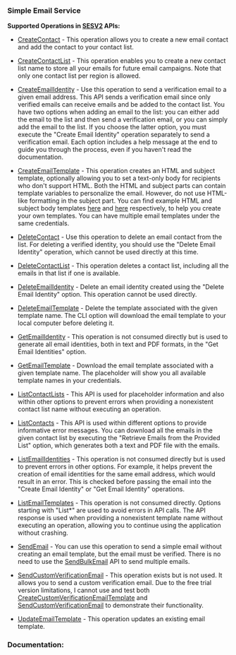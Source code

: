 ### Simple Email Service<a name="ses"></a>

**Supported Operations in [SESV2](https://docs.aws.amazon.com/ses/latest/APIReference-V2/API_Operations.html) APIs:**

- [CreateContact](https://docs.aws.amazon.com/ses/latest/APIReference-V2/API_CreateContact.html) - This operation allows you to create a new email contact and add the contact to your contact list.

- [CreateContactList](https://docs.aws.amazon.com/ses/latest/APIReference-V2/API_CreateContactList.html) - This operation enables you to create a new contact list name to store all your emails for future email campaigns. Note that only one contact list per region is allowed.

- [CreateEmailIdentity](https://docs.aws.amazon.com/ses/latest/APIReference-V2/API_CreateEmailIdentity.html) - Use this operation to send a verification email to a given email address. This API sends a verification email since only verified emails can receive emails and be added to the contact list. You have two options when adding an email to the list: you can either add the email to the list and then send a verification email, or you can simply add the email to the list. If you choose the latter option, you must execute the "Create Email Identity" operation separately to send a verification email. Each option includes a help message at the end to guide you through the process, even if you haven't read the documentation.

- [CreateEmailTemplate](https://docs.aws.amazon.com/ses/latest/APIReference-V2/API_CreateEmailTemplate.html) - This operation creates an HTML and subject template, optionally allowing you to set a text-only body for recipients who don't support HTML. Both the HTML and subject parts can contain template variables to personalize the email. However, do not use HTML-like formatting in the subject part. You can find example HTML and subject body templates [here](https://github.com/Sanjuvi/Simple-Email-Service-SES-Client/blob/main/src/assets/template.html) and [here](https://github.com/Sanjuvi/Simple-Email-Service-SES-Client/blob/main/src/assets/subject.html) respectively, to help you create your own templates. You can have multiple email templates under the same credentials.

- [DeleteContact](https://docs.aws.amazon.com/ses/latest/APIReference-V2/API_DeleteContact.html) - Use this operation to delete an email contact from the list. For deleting a verified identity, you should use the "Delete Email Identity" operation, which cannot be used directly at this time.

- [DeleteContactList](https://docs.aws.amazon.com/ses/latest/APIReference-V2/API_DeleteContactList.html) - This operation deletes a contact list, including all the emails in that list if one is available.

- [DeleteEmailIdentity](https://docs.aws.amazon.com/ses/latest/APIReference-V2/API_DeleteEmailIdentity.html) - Delete an email identity created using the "Delete Email Identity" option. This operation cannot be used directly.

- [DeleteEmailTemplate](https://docs.aws.amazon.com/ses/latest/APIReference-V2/API_DeleteEmailTemplate.html) - Delete the template associated with the given template name. The CLI option will download the email template to your local computer before deleting it.

- [GetEmailIdentity](https://docs.aws.amazon.com/ses/latest/APIReference-V2/API_GetEmailIdentity.html) - This operation is not consumed directly but is used to generate all email identities, both in text and PDF formats, in the "Get Email Identities" option.

- [GetEmailTemplate](https://docs.aws.amazon.com/ses/latest/APIReference-V2/API_GetEmailTemplate.html) - Download the email template associated with a given template name. The placeholder will show you all available template names in your credentials.

- [ListContactLists](https://docs.aws.amazon.com/ses/latest/APIReference-V2/API_ListContactLists.html) - This API is used for placeholder information and also within other options to prevent errors when providing a nonexistent contact list name without executing an operation.

- [ListContacts](https://docs.aws.amazon.com/ses/latest/APIReference-V2/API_ListContacts.html) - This API is used within different options to provide informative error messages. You can download all the emails in the given contact list by executing the "Retrieve Emails from the Provided List" option, which generates both a text and PDF file with the emails.

- [ListEmailIdentities](https://docs.aws.amazon.com/ses/latest/APIReference-V2/API_ListEmailIdentities.html) - This operation is not consumed directly but is used to prevent errors in other options. For example, it helps prevent the creation of email identities for the same email address, which would result in an error. This is checked before passing the email into the "Create Email Identity" or "Get Email Identity" operations.

- [ListEmailTemplates](https://docs.aws.amazon.com/ses/latest/APIReference-V2/API_ListEmailTemplates.html) - This operation is not consumed directly. Options starting with "List*" are used to avoid errors in API calls. The API response is used when providing a nonexistent template name without executing an operation, allowing you to continue using the application without crashing.

- [SendEmail](https://docs.aws.amazon.com/ses/latest/APIReference-V2/API_SendEmail.html) - You can use this operation to send a simple email without creating an email template, but the email must be verified. There is no need to use the [SendBulkEmail](https://docs.aws.amazon.com/ses/latest/APIReference-V2/API_SendBulkEmail.html) API to send multiple emails.

- [SendCustomVerificationEmail](https://docs.aws.amazon.com/ses/latest/APIReference-V2/API_SendCustomVerificationEmail.html) - This operation exists but is not used. It allows you to send a custom verification email. Due to the free trial version limitations, I cannot use and test both [CreateCustomVerificationEmailTemplate](https://docs.aws.amazon.com/ses/latest/APIReference-V2/API_CreateCustomVerificationEmailTemplate.html) and [SendCustomVerificationEmail](https://docs.aws.amazon.com/ses/latest/APIReference-V2/API_SendCustomVerificationEmail.html) to demonstrate their functionality.

- [UpdateEmailTemplate](https://docs.aws.amazon.com/ses/latest/APIReference-V2/API_UpdateEmailTemplate.html) - This operation updates an existing email template.


### Documentation:

